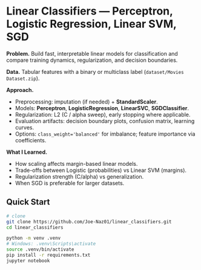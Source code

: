 # Linear Classifiers — Perceptron, Logistic Regression, Linear SVM, SGD

**Problem.** Build fast, interpretable linear models for classification and compare training dynamics, regularization, and decision boundaries.

**Data.** Tabular features with a binary or multiclass label (`dataset/Movies Dataset.zip`).

**Approach.**
- Preprocessing: imputation (if needed) + **StandardScaler**.
- Models: **Perceptron**, **LogisticRegression**, **LinearSVC**, **SGDClassifier**.
- Regularization: L2 (C / alpha sweep), early stopping where applicable.
- Evaluation artifacts: decision boundary plots, confusion matrix, learning curves.
- Options: `class_weight='balanced'` for imbalance; feature importance via coefficients.

**What I Learned.**
- How scaling affects margin-based linear models.
- Trade-offs between Logistic (probabilities) vs Linear SVM (margins).
- Regularization strength (C/alpha) vs generalization.
- When SGD is preferable for larger datasets.

## Quick Start
```bash
# clone
git clone https://github.com/Joe-Naz01/linear_classifiers.git
cd linear_classifiers

python -m venv .venv
# Windows: .venv\Scripts\activate
source .venv/bin/activate
pip install -r requirements.txt
jupyter notebook
